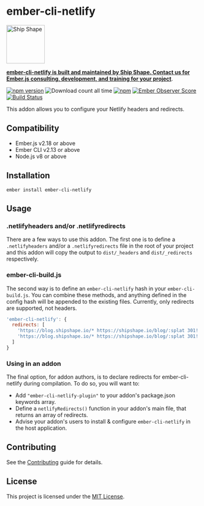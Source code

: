 ember-cli-netlify
==============================================================================

<a href="https://shipshape.io/"><img src="http://i.imgur.com/DWHQjA5.png" alt="Ship Shape" width="100" height="100"/></a>

**[ember-cli-netlify is built and maintained by Ship Shape. Contact us for Ember.js consulting, development, and training for your project](https://shipshape.io/ember-consulting/)**.

[![npm version](https://badge.fury.io/js/ember-cli-netlify.svg)](http://badge.fury.io/js/ember-cli-netlify)
![Download count all time](https://img.shields.io/npm/dt/ember-cli-netlify.svg)
[![npm](https://img.shields.io/npm/dm/ember-cli-netlify.svg)]()
[![Ember Observer Score](http://emberobserver.com/badges/ember-cli-netlify.svg)](http://emberobserver.com/addons/ember-cli-netlify)
[![Build Status](https://travis-ci.org/shipshapecode/ember-cli-netlify.svg)](https://travis-ci.org/shipshapecode/ember-cli-netlify)

This addon allows you to configure your Netlify headers and redirects.


Compatibility
------------------------------------------------------------------------------

* Ember.js v2.18 or above
* Ember CLI v2.13 or above
* Node.js v8 or above


Installation
------------------------------------------------------------------------------

```
ember install ember-cli-netlify
```

Usage
------------------------------------------------------------------------------

### .netlifyheaders and/or .netlifyredirects

There are a few ways to use this addon. The first one is to define a `.netlifyheaders` 
and/or a `.netlifyredirects` file in the root of your project and this
addon will copy the output to `dist/_headers` and `dist/_redirects` respectively.

### ember-cli-build.js

The second way is to define an `ember-cli-netlify` hash in your `ember-cli-build.js`.
You can combine these methods, and anything defined in the config hash will be
appended to the existing files. Currently, only redirects are supported, not headers.

```js
'ember-cli-netlify': {
  redirects: [
    'https://blog.shipshape.io/* https://shipshape.io/blog/:splat 301!',
    'https://blog.shipshape.io/* https://shipshape.io/blog/:splat 301!'
  ]
}
```

### Using in an addon

The final option, for addon authors, is to declare redirects for ember-cli-netlify during compilation. 
To do so, you will want to:

* Add `"ember-cli-netlify-plugin"` to your addon's package.json keywords array.
* Define a `netlifyRedirects()` function in your addon's main file, that returns an array of redirects.
* Advise your addon's users to install & configure `ember-cli-netlify` in the host application.


Contributing
------------------------------------------------------------------------------

See the [Contributing](CONTRIBUTING.md) guide for details.


License
------------------------------------------------------------------------------

This project is licensed under the [MIT License](LICENSE.md).
